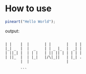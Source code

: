 # How to use

```javascript
pineart("Hello World");
```
output:
```

| |    |  |       | |       |   | | 
|_| _  |  |  _    | | _ |_  |  _| |
| ||_| |  | | |   | || || | | | | |
| ||_  |  | |_|   |/\|_||   | |_| .
       |  |                 |

       ```

